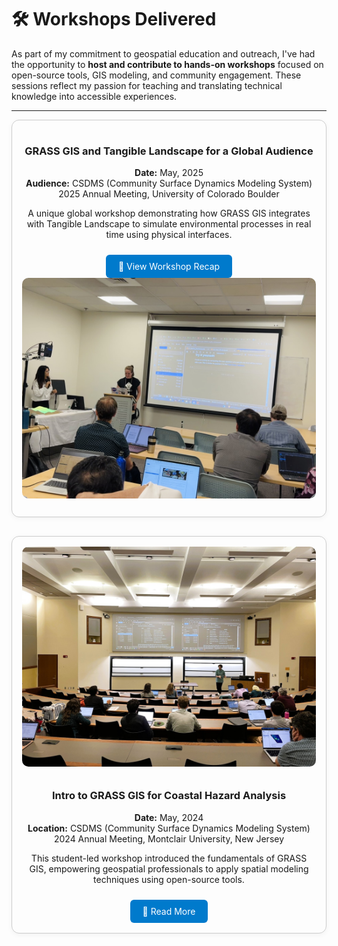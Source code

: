 
# 🛠️ Workshops Delivered

As part of my commitment to geospatial education and outreach, I've had the opportunity to **host and contribute to hands-on workshops** focused on open-source tools, GIS modeling, and community engagement. These sessions reflect my passion for teaching and translating technical knowledge into accessible experiences.

---

<div style="display: flex; flex-wrap: wrap; gap: 30px; justify-content: center;">

<!-- Workshop 1 -->
<div style="flex: 1 1 400px; max-width: 600px; border: 1px solid #ccc; border-radius: 12px; padding: 16px; box-shadow: 0 2px 8px rgba(0,0,0,0.05); text-align: center;">

  <h3>GRASS GIS and Tangible Landscape for a Global Audience</h3>
  <p><strong>Date:</strong> May, 2025  <br>
     <strong>Audience:</strong> CSDMS (Community Surface Dynamics Modeling System) 2025 Annual Meeting, University of Colorado Boulder</p>
  <p>A unique global workshop demonstrating how GRASS GIS integrates with Tangible Landscape to simulate environmental processes in real time using physical interfaces.</p>
  <a href="https://cnr.ncsu.edu/geospatial/news/2025/06/23/center-ph-d-students-engage-global-audience-with-grass-gis-and-tangible-landscape-workshop/" target="_blank" style="display:inline-block; margin-top:10px; padding:10px 20px; background-color:#007ACC; color:white; text-decoration:none; border-radius:6px;">🔗 View Workshop Recap</a>
  <img src="/assets/img/IMG_0110.jpg" alt="Tangible Landscape Workshop" style="width: 100%; border-radius: 10px; margin-bottom: 10px;">
</div>

<!-- Workshop 2 -->
<div style="flex: 1 1 400px; max-width: 600px; border: 1px solid #ccc; border-radius: 12px; padding: 16px; box-shadow: 0 2px 8px rgba(0,0,0,0.05); text-align: center;">
  <img src="/assets/img/csdms1.jpeg" alt="GRASS GIS Workshop" style="width: 100%; border-radius: 10px; margin-bottom: 10px;">
  <h3>Intro to GRASS GIS for Coastal Hazard Analysis</h3>
  <p><strong>Date:</strong> May, 2024  <br>
     <strong>Location:</strong> CSDMS (Community Surface Dynamics Modeling System) 2024 Annual Meeting, Montclair University, New Jersey </p>
  <p>This student-led workshop introduced the fundamentals of GRASS GIS, empowering geospatial professionals to apply spatial modeling techniques using open-source tools.</p>
  <a href="https://cnr.ncsu.edu/geospatial/news/2024/06/03/students-teach-grass-gis/" target="_blank" style="display:inline-block; margin-top:10px; padding:10px 20px; background-color:#007ACC; color:white; text-decoration:none; border-radius:6px;">🔗 Read More</a>
</div>



</div>

